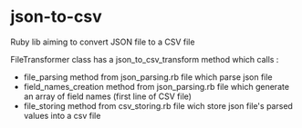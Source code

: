 # json-to-csv
Ruby lib aiming to convert JSON file to a CSV file

FileTransformer class has a json_to_csv_transform method which calls :
- file_parsing method from json_parsing.rb file which parse json file
- field_names_creation method from json_parsing.rb file which generate an array of field names (first line of CSV file)
- file_storing method from csv_storing.rb file wich store json file's parsed values into a csv file

